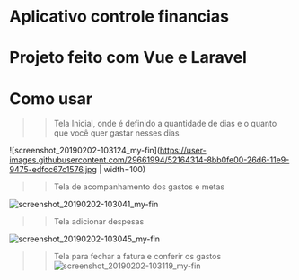 # Aplicativo controle financias 

# Projeto feito com Vue e Laravel

# Como usar 

>> Tela Inicial, onde é definido a quantidade de dias e o quanto que você  quer gastar nesses dias 


![screenshot_20190202-103124_my-fin](https://user-images.githubusercontent.com/29661994/52164314-8bb0fe00-26d6-11e9-9475-edfcc67c1576.jpg | width=100)

>> Tela de acompanhamento dos gastos e metas

![screenshot_20190202-103041_my-fin](https://user-images.githubusercontent.com/29661994/52164327-c87cf500-26d6-11e9-8324-53aaedbc1ad4.jpg)

>> Tela adicionar despesas

![screenshot_20190202-103045_my-fin](https://user-images.githubusercontent.com/29661994/52164340-e5b1c380-26d6-11e9-8237-34072f4e42da.jpg)

>> Tela para fechar a fatura e conferir os gastos 
![screenshot_20190202-103119_my-fin](https://user-images.githubusercontent.com/29661994/52164356-2f021300-26d7-11e9-92a3-f1782136f05f.jpg )
